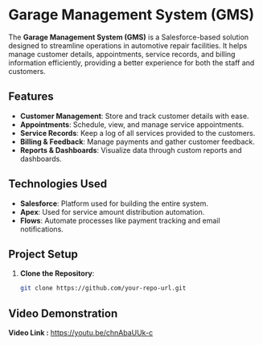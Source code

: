 # Garage Management System (GMS)

The **Garage Management System (GMS)** is a Salesforce-based solution designed to streamline operations in automotive repair facilities. It helps manage customer details, appointments, service records, and billing information efficiently, providing a better experience for both the staff and customers.

## Features
- **Customer Management**: Store and track customer details with ease.
- **Appointments**: Schedule, view, and manage service appointments.
- **Service Records**: Keep a log of all services provided to the customers.
- **Billing & Feedback**: Manage payments and gather customer feedback.
- **Reports & Dashboards**: Visualize data through custom reports and dashboards.

## Technologies Used
- **Salesforce**: Platform used for building the entire system.
- **Apex**: Used for service amount distribution automation.
- **Flows**: Automate processes like payment tracking and email notifications.

## Project Setup
1. **Clone the Repository**:  
   ```bash
   git clone https://github.com/your-repo-url.git
## Video Demonstration
**Video Link :** https://youtu.be/chnAbaUUk-c
